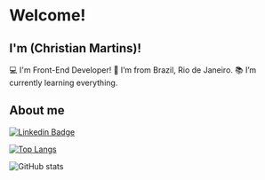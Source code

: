 # Welcome!

## I'm (Christian Martins)!

:computer: I'm Front-End Developer!
:house_with_garden: I’m from Brazil, Rio de Janeiro.
:books: I’m currently learning everything.

## About me

[![Linkedin Badge](https://img.shields.io/badge/-LinkedIn-blue?style=flat-square&logo=Linkedin&logoColor=white&link=chrmartins)]( chrmartins)

[![Top Langs](https://github-readme-stats.vercel.app/api/top-langs/?username=chrmartins&layout=compact)](https://github.com/chrmartins/github-readme-stats)

![GitHub stats](https://github-readme-stats.vercel.app/api?username=chrmartins&show_icons=true&theme=Gradiente)
